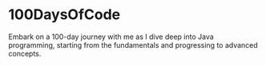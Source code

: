 # 100DaysOfCode

Embark on a 100-day journey with me as I dive deep into Java programming, starting from the fundamentals and progressing to advanced concepts.
